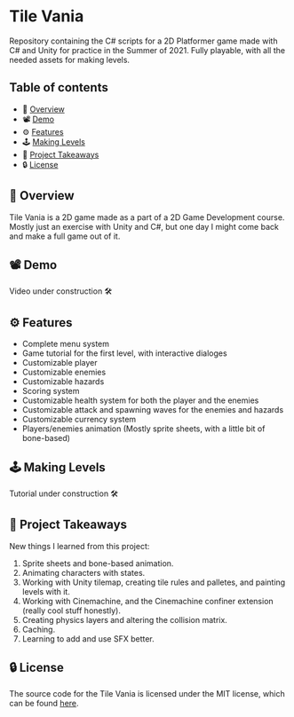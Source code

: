 # Tile Vania
Repository containing the C# scripts for a 2D Platformer game made with C# and Unity for practice in the Summer of 2021. Fully playable, with all the needed assets for making levels. 

## Table of contents
- 🚀 [Overview](https://github.com/Ghazalmir/Tile-Vania#-overview)
- 📽 [Demo](https://github.com/Ghazalmir/Tile-Vania#-demo)
- ⚙️ [Features](https://github.com/Ghazalmir/Tile-Vania#%EF%B8%8F-features)
- 🕹 [Making Levels](https://github.com/Ghazalmir/Tile-Vania#-making-levels)
- 📝 [Project Takeaways](https://github.com/Ghazalmir/Tile-Vania#-project-takeaways)
- 🔒 [License](https://github.com/Ghazalmir/Tile-Vania#-license)

## 🚀 Overview
Tile Vania  is a 2D game made as a part of a 2D Game Development course. Mostly just an exercise with Unity and C#, but one day I might come back and make a full game out of it. 

## 📽 Demo
Video under construction 🛠

## ⚙️ Features
- Complete menu system
- Game tutorial for the first level, with interactive dialoges 
- Customizable player
- Customizable enemies
- Customizable hazards
- Scoring system
- Customizable health system for both the player and the enemies
- Customizable attack and spawning waves for the enemies and hazards
- Customizable currency system 
- Players/enemies animation (Mostly sprite sheets, with a little bit of bone-based)

## 🕹 Making Levels
Tutorial under construction 🛠

## 📝 Project Takeaways
New things I learned from this project: 
1. Sprite sheets and bone-based animation.
2. Animating characters with states. 
3. Working with Unity tilemap, creating tile rules and palletes, and painting levels with it.
4. Working with Cinemachine, and the Cinemachine confiner extension (really cool stuff honestly). 
5. Creating physics layers and altering the collision matrix. 
6. Caching. 
7. Learning to add and use SFX better.

## 🔒 License
The source code for the Tile Vania is licensed under the MIT license, which can be found [here](https://github.com/Ghazalmir/Tile-Vania/blob/main/LICENSE).

